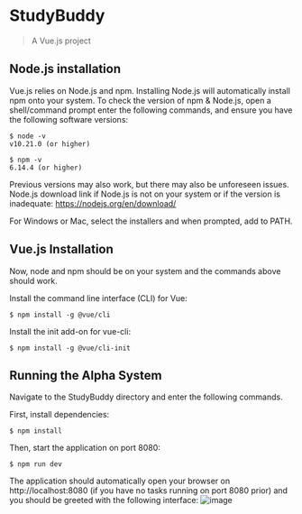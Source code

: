 # StudyBuddy

> A Vue.js project

## Node.js installation 
Vue.js relies on Node.js and npm. Installing Node.js will automatically install npm onto your system.
To check the version of npm & Node.js, open a shell/command prompt enter the following commands, and ensure you have the following software versions:
```
$ node -v
v10.21.0 (or higher)

$ npm -v
6.14.4 (or higher)
```

Previous versions may also work, but there may also be unforeseen issues. Node.js download link if Node.js is not on your system or if the version is inadequate: 
https://nodejs.org/en/download/ 

For Windows or Mac, select the installers and when prompted, add to PATH. 

## Vue.js Installation

Now, node and npm should be on your system and the commands above should work.

Install the command line interface (CLI) for Vue: 
```
$ npm install -g @vue/cli
```

Install the init add-on for vue-cli: 
```
$ npm install -g @vue/cli-init
```

## Running the Alpha System

Navigate to the StudyBuddy directory and enter the following commands.

First, install dependencies:
```
$ npm install
```

Then, start the application on port 8080:
```
$ npm run dev
```

The application should automatically open your browser on http://localhost:8080 (if you have no tasks running on port 8080 prior) and you should be greeted with the following interface:
![image](https://github.com/mattlitwiller/StudyBuddy/assets/77696677/06dcb021-5d24-44eb-9b0f-22545354156e)


